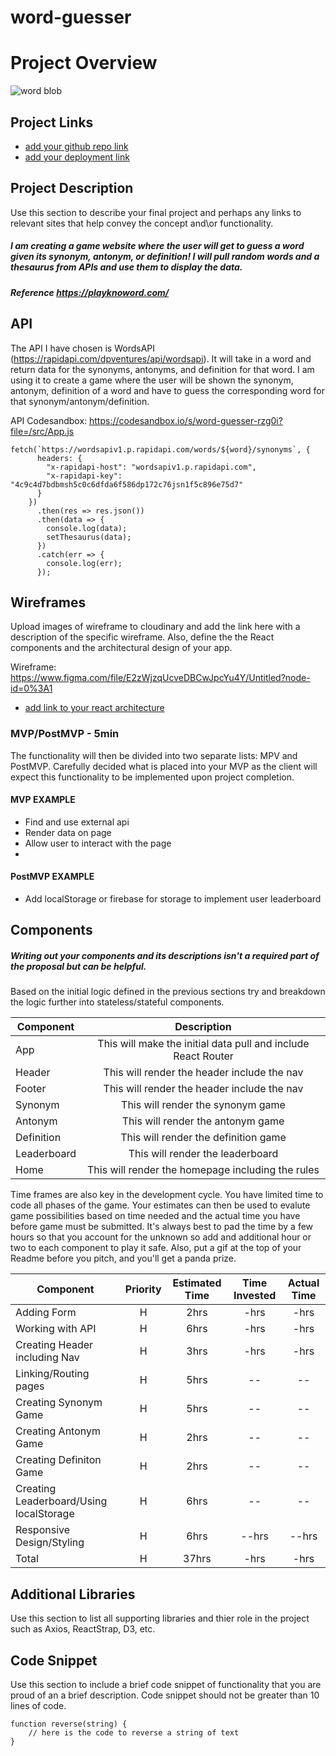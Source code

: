 # word-guesser
# Project Overview
![word blob](https://media1.giphy.com/media/3o6ozjrPeWQifzyA6Y/giphy.gif?cid=ecf05e475e3af07b49adfba11666ca079a56fea76afecdba&rid=giphy.gif)
## Project Links

- [add your github repo link]()
- [add your deployment link]()

## Project Description

Use this section to describe your final project and perhaps any links to relevant sites that help convey the concept and\or functionality.
##### I am creating a game website where the user will get to guess a word given its synonym, antonym, or definition! I will pull random words and a thesaurus from APIs and use them to display the data.
##### Reference https://playknoword.com/
## API


The API I have chosen is WordsAPI (https://rapidapi.com/dpventures/api/wordsapi). It will take in a word and return data for the synonyms, antonyms, and definition for that word. I am using it to create a game where the user will be shown the synonym, antonym, definition of a word and have to guess the corresponding word for that synonym/antonym/definition.

API Codesandbox: https://codesandbox.io/s/word-guesser-rzg0i?file=/src/App.js

```
fetch(`https://wordsapiv1.p.rapidapi.com/words/${word}/synonyms`, {
      headers: {
        "x-rapidapi-host": "wordsapiv1.p.rapidapi.com",
        "x-rapidapi-key": "4c9c4d7bdbmsh5c0c6dfda6f586dp172c76jsn1f5c896e75d7"
      }
    })
      .then(res => res.json())
      .then(data => {
        console.log(data);
        setThesaurus(data);
      })
      .catch(err => {
        console.log(err);
      });
```


## Wireframes

Upload images of wireframe to cloudinary and add the link here with a description of the specific wireframe. Also, define the the React components and the architectural design of your app.

Wireframe: https://www.figma.com/file/E2zWjzqUcveDBCwJpcYu4Y/Untitled?node-id=0%3A1
- [add link to your react architecture]()

### MVP/PostMVP - 5min

The functionality will then be divided into two separate lists: MPV and PostMVP.  Carefully decided what is placed into your MVP as the client will expect this functionality to be implemented upon project completion.  

#### MVP EXAMPLE
- Find and use external api 
- Render data on page 
- Allow user to interact with the page
- 

#### PostMVP EXAMPLE

- Add localStorage or firebase for storage to implement user leaderboard

## Components
##### Writing out your components and its descriptions isn't a required part of the proposal but can be helpful.

Based on the initial logic defined in the previous sections try and breakdown the logic further into stateless/stateful components. 

| Component | Description | 
| --- | :---: |  
| App | This will make the initial data pull and include React Router| 
| Header | This will render the header include the nav | 
| Footer | This will render the header include the nav | 
| Synonym | This will render the synonym game |
| Antonym | This will render the antonym game |
| Definition | This will render the definition game |
| Leaderboard | This will render the leaderboard |
| Home | This will render the homepage including the rules |

Time frames are also key in the development cycle.  You have limited time to code all phases of the game.  Your estimates can then be used to evalute game possibilities based on time needed and the actual time you have before game must be submitted. It's always best to pad the time by a few hours so that you account for the unknown so add and additional hour or two to each component to play it safe. Also, put a gif at the top of your Readme before you pitch, and you'll get a panda prize.

| Component | Priority | Estimated Time | Time Invested | Actual Time |
| --- | :---: |  :---: | :---: | :---: |
| Adding Form | H | 2hrs| -hrs | -hrs |
| Working with API | H | 6hrs| -hrs | -hrs |
| Creating Header including Nav | H | 3hrs | -hrs | -hrs
| Linking/Routing pages | H | 5hrs | -- | --
| Creating Synonym Game | H | 5hrs | -- | --
| Creating Antonym Game | H | 2hrs | -- | --
| Creating Definiton Game | H | 2hrs | -- | --
| Creating Leaderboard/Using localStorage | H | 6hrs | -- | --
| Responsive Design/Styling | H | 6hrs | --hrs | --hrs
| Total | H | 37hrs| -hrs | -hrs |

## Additional Libraries
 Use this section to list all supporting libraries and thier role in the project such as Axios, ReactStrap, D3, etc. 

## Code Snippet

Use this section to include a brief code snippet of functionality that you are proud of an a brief description.  Code snippet should not be greater than 10 lines of code. 

```
function reverse(string) {
	// here is the code to reverse a string of text
}
```
